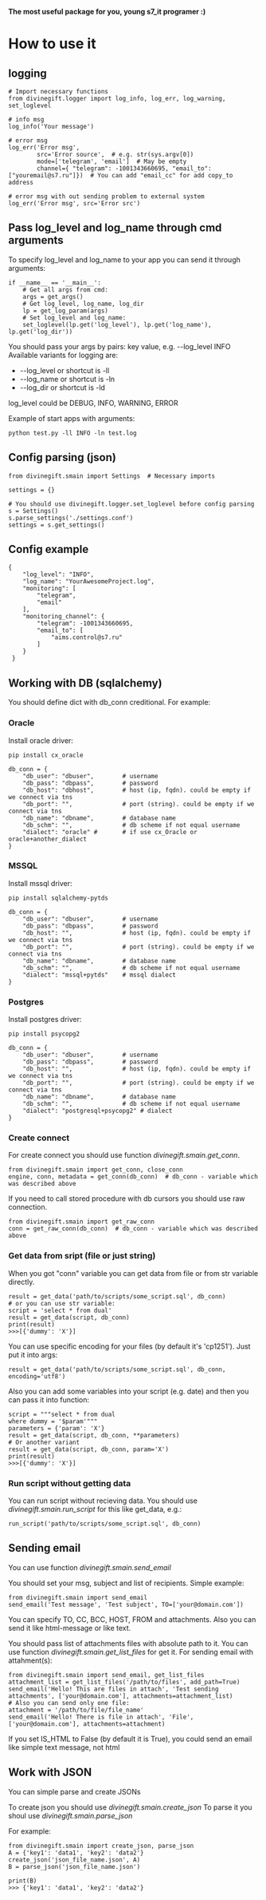 **The most useful package for you, young s7_it programer :)**

# How to use it

## logging

```
# Import necessary functions
from divinegift.logger import log_info, log_err, log_warning, set_loglevel

# info msg
log_info('Your message')

# error msg 
log_err('Error msg',
	    src='Error source',  # e.g. str(sys.argv[0])
	    mode=['telegram', 'email']  # May be empty
	    channel={ "telegram": -1001343660695, "email_to": ["youremail@s7.ru"]})  # You can add "email_cc" for add copy_to address

# error msg with out sending problem to external system
log_err('Error msg', src='Error src') 
```

## Pass log_level and log_name through cmd arguments

To specify log_level and log_name to your app you can send it through arguments:
```
if __name__ == '__main__':
	# Get all args from cmd:
    args = get_args()
    # Get log_level, log_name, log_dir
    lp = get_log_param(args)
    # Set log_level and log_name:
    set_loglevel(lp.get('log_level'), lp.get('log_name'), lp.get('log_dir'))
```
You should pass your args by pairs: key value, e.g. --log_level INFO
Available variants for logging are:
* --log_level or shortcut is -ll
* --log_name or shortcut is -ln
* --log_dir or shortcut is -ld

log_level could be DEBUG, INFO, WARNING, ERROR

Example of start apps with arguments:
```
python test.py -ll INFO -ln test.log
```

## Config parsing (json)

```
from divinegift.smain import Settings  # Necessary imports
 
settings = {} 

# You should use divinegift.logger.set_loglevel before config parsing
s = Settings()
s.parse_settings('./settings.conf')
settings = s.get_settings()
```

## Config example

```
{
    "log_level": "INFO",
    "log_name": "YourAwesomeProject.log",
    "monitoring": [
        "telegram",
        "email"
    ],
    "monitoring_channel": {
        "telegram": -1001343660695,
        "email_to": [
            "aims.control@s7.ru"
        ]
    }
 }
```

## Working with DB (sqlalchemy)

You should define dict with db_conn creditional.
For example:

### Oracle
Install oracle driver:
```
pip install cx_oracle
```
```
db_conn = {
	"db_user": "dbuser",		# username
	"db_pass": "dbpass",		# password
	"db_host": "dbhost",		# host (ip, fqdn). could be empty if we connect via tns
	"db_port": "",				# port (string). could be empty if we connect via tns 
	"db_name": "dbname",		# database name
	"db_schm": "",				# db scheme if not equal username
	"dialect": "oracle"	# 		# if use cx_Oracle or oracle+another_dialect
}
```
### MSSQL
Install mssql driver:
```
pip install sqlalchemy-pytds
```
```
db_conn = {
	"db_user": "dbuser",		# username
	"db_pass": "dbpass",		# password
	"db_host": "",				# host (ip, fqdn). could be empty if we connect via tns
	"db_port": "",				# port (string). could be empty if we connect via tns 
	"db_name": "dbname",		# database name
	"db_schm": "",				# db scheme if not equal username
	"dialect": "mssql+pytds"	# mssql dialect
}
```
### Postgres
Install postgres driver:
```
pip install psycopg2
```
```
db_conn = {
    "db_user": "dbuser",		# username
	"db_pass": "dbpass",		# password
	"db_host": "",				# host (ip, fqdn). could be empty if we connect via tns
	"db_port": "",				# port (string). could be empty if we connect via tns 
	"db_name": "dbname",		# database name
	"db_schm": "",				# db scheme if not equal username
    "dialect": "postgresql+psycopg2" # dialect
}
```

### Create connect

For create connect you should use function *divinegift.smain.get_conn*.
```
from divinegift.smain import get_conn, close_conn
engine, conn, metadata = get_conn(db_conn)  # db_conn - variable which was described above
```

If you need to call stored procedure with db cursors you should use raw connection.
```
from divinegift.smain import get_raw_conn
conn = get_raw_conn(db_conn)  # db_conn - variable which was described above
```

### Get data from sript (file or just string)

When you got "conn" variable you can  get data from file or from str variable directly.

```
result = get_data('path/to/scripts/some_script.sql', db_conn)
# or you can use str variable:
script = 'select * from dual'
result = get_data(script, db_conn)
print(result)
>>>[{'dummy': 'X'}]
```

You can use specific encoding for your files (by default it's 'cp1251'). 
Just put it into args:
```
result = get_data('path/to/scripts/some_script.sql', db_conn, encoding='utf8')
```

Also you can add some variables into your script (e.g. date) and then you can pass it into function:
```
script = """select * from dual
where dummy = '$param'"""
parameters = {'param': 'X'}
result = get_data(script, db_conn, **parameters)
# Or another variant
result = get_data(script, db_conn, param='X')
print(result)
>>>[{'dummy': 'X'}]
```

### Run script without getting data

You can run script without recieving data.
You should use *divinegift.smain.run_script* for this like get_data, e.g.:
```
run_script('path/to/scripts/some_script.sql', db_conn)
```

## Sending email

You can use function *divinegift.smain.send_email*

You should set your msg, subject and list of recipients.
Simple example:
```
from divinegift.smain import send_email
send_email('Test message', 'Test subject', TO=['your@domain.com'])
```

You can specify TO, CC, BCC, HOST, FROM and attachments. Also you can send it like html-message or like text.

You should pass list of attachments files with absolute path to it. You can use function *divinegift.smain.get_list_files* for get it.
For sending email with attahment(s):
```
from divinegift.smain import send_email, get_list_files
attachment_list = get_list_files('/path/to/files', add_path=True)
send_email('Hello! This are files in attach', 'Test sending attachments', ['your@domain.com'], attachments=attachment_list)
# Also you can send only one file:
attachment = '/path/to/file/file_name'
send_email('Hello! There is file in attach', 'File', ['your@domain.com'], attachments=attachment)
```

If you set IS_HTML to False (by default it is True), you could send an email like simple text message, not html

## Work with JSON

You can simple parse and create JSONs

To create json you should use *divinegift.smain.create_json*
To parse it you shoul use *divinegift.smain.parse_json*

For example:
```
from divinegift.smain import create_json, parse_json
A = {'key1': 'data1', 'key2': 'data2'}
create_json('json_file_name.json', A)
B = parse_json('json_file_name.json')

print(B)
>>> {'key1': 'data1', 'key2': 'data2'}
```
